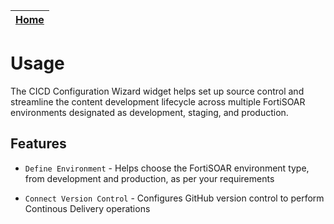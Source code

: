 | [Home](../README.md) |
|--------------------------------------------|

# Usage

The CICD Configuration Wizard widget helps set up source control and streamline the content development lifecycle across multiple FortiSOAR environments designated as development, staging, and production.

## Features

- `Define Environment` - Helps choose the FortiSOAR environment type, from development and production, as per your requirements 

- `Connect Version Control` - Configures GitHub version control to perform Continous Delivery operations



